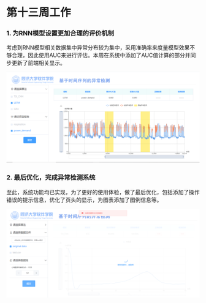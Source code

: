 # 第十三周工作

### 1. 为RNN模型设置更加合理的评价机制

考虑到RNN模型相关数据集中异常分布较为集中，采用准确率来度量模型效果不够合理，因此使用AUC来进行评估。本周在系统中添加了AUC值计算的部分并同步更新了前端相关显示。

<img src="img/RNN_AUC.png" />

### 2. 最后优化，完成异常检测系统

至此，系统功能均已实现，为了更好的使用体验，做了最后优化，包括添加了操作错误的提示信息，优化了页头的显示，为图表添加了图例信息等。

<img src="img/submit_loading.png" />
